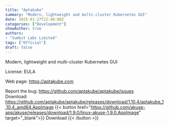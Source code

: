 ```yaml
---
title: "Aptakube"
summary: "Modern, lightweight and multi-cluster Kubernetes GUI"
date: 2025-01-27T22:48:00Z
categories: ["Development"]
showAuthor: true
authors:
- "Sumbit Labs Limited"
tags: ["Official"]
draft: false
---
```


Modern, lightweight and multi-cluster Kubernetes GUI

License: EULA

Web page: <https://aptakube.com>

Report the bug: <https://github.com/aptakube/aptakube/issues>  
Download: <https://github.com/aptakube/aptakube/releases/download/1.10.4/aptakube_1.10.4_amd64.AppImage>
{{< button href="https://github.com/akuse-app/akuse/releases/download/1.9.0/linux-akuse-1.9.0.AppImage" target="_blank">}}
Download
{{< /button >}}
